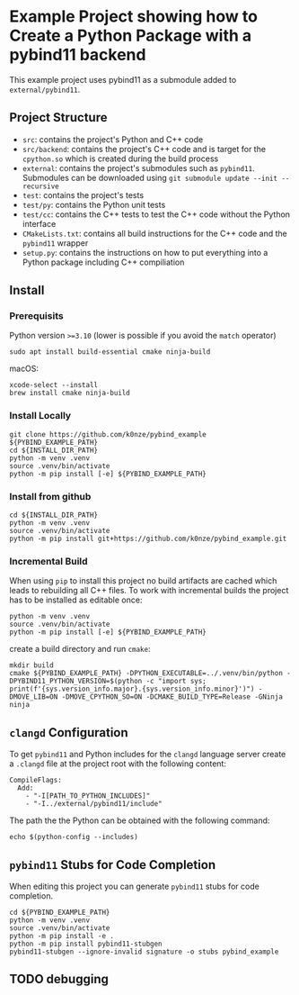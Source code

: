# Example Project showing how to Create a Python Package with a pybind11 backend

This example project uses pybind11 as a submodule added to `external/pybind11`.

## Project Structure

* `src`: contains the project's Python and C++ code
* `src/backend`: contains the project's C++ code and is target for the `cpython.so` which is created during the build process
* `external`: contains the project's submodules such as `pybind11`. Submodules can be downloaded using `git submodule update --init --recursive`
* `test`: contains the project's tests
* `test/py`: contains the Python unit tests
* `test/cc`: contains the C++ tests to test the C++ code without the Python interface
* `CMakeLists.txt`: contains all build instructions for the C++ code and the `pybind11` wrapper
* `setup.py`: contains the instructions on how to put everything into a Python package including C++ compiliation

## Install

### Prerequisits

Python version `>=3.10` (lower is possible if you avoid the `match` operator)

```
sudo apt install build-essential cmake ninja-build
```

macOS:
```
xcode-select --install
brew install cmake ninja-build
```

### Install Locally

```
git clone https://github.com/k0nze/pybind_example ${PYBIND_EXAMPLE_PATH}
cd ${INSTALL_DIR_PATH}
python -m venv .venv
source .venv/bin/activate
python -m pip install [-e] ${PYBIND_EXAMPLE_PATH}
```

### Install from github

```
cd ${INSTALL_DIR_PATH}
python -m venv .venv
source .venv/bin/activate
python -m pip install git+https://github.com/k0nze/pybind_example.git
```

### Incremental Build

When using `pip` to install this project no build artifacts are cached which leads to rebuilding all C++ files. To work with incremental builds the project has to be installed as editable once:

```
python -m venv .venv
source .venv/bin/activate
python -m pip install [-e] ${PYBIND_EXAMPLE_PATH}
```

create a build directory and run `cmake`:
```
mkdir build
cmake ${PYBIND_EXAMPLE_PATH} -DPYTHON_EXECUTABLE=../.venv/bin/python -DPYBIND11_PYTHON_VERSION=$(python -c "import sys; print(f'{sys.version_info.major}.{sys.version_info.minor}')") -DMOVE_LIB=ON -DMOVE_CPYTHON_SO=ON -DCMAKE_BUILD_TYPE=Release -GNinja
ninja
```

## `clangd` Configuration

To get `pybind11` and Python includes for the `clangd` language server create a `.clangd` file at the project root with the following content:

```
CompileFlags:
  Add:
    - "-I[PATH_TO_PYTHON_INCLUDES]"
    - "-I../external/pybind11/include"
```

The path the the Python can be obtained with the following command:

```
echo $(python-config --includes)
```

## `pybind11` Stubs for Code Completion

When editing this project you can generate `pybind11` stubs for code completion.

```
cd ${PYBIND_EXAMPLE_PATH}
python -m venv .venv
source .venv/bin/activate
python -m pip install -e .
python -m pip install pybind11-stubgen
pybind11-stubgen --ignore-invalid signature -o stubs pybind_example
```

## TODO debugging
